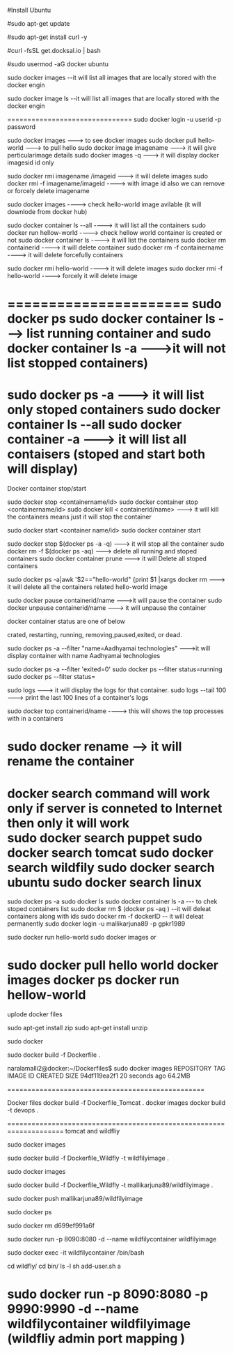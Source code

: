 #Install Ubuntu

#sudo apt-get update

#sudo apt-get install curl -y

#curl -fsSL get.docksal.io | bash

#sudo usermod -aG docker ubuntu


sudo docker images 	                  --it will list all images that are locally stored with the docker engin

sudo docker image ls 									--it will list all images that are locally stored with the docker engin 

===============================
sudo docker login -u userid -p  password 

sudo docker images                 ---> to see docker images
sudo docker pull hello-world       ---> to pull hello
sudo docker image imagename        ---> it will give perticularimage details 
sudo docker images -q 			       ---> it will display docker imagesid id only

sudo docker rmi  imagename /imageid         ---> it will delete images
sudo docker rmi -f imagename/imageid        ----> with image id also we can remove or forcely delete imagename 

sudo docker images                          ----> check hello-world image avilable (it will downlode from docker hub)

sudo docker container ls --all              ----> it will list all the containers
sudo docker run hellow-world                ----> check hellow world container is created or not
sudo docker container ls                    ----> it will list the containers
sudo docker rm containerid                  ----> it will delete container
sudo docker rm -f containername             ----> it will delete forcefully containers  
 
sudo docker rmi hello-world                 ----> it will delete images
sudo docker rmi -f  hello-world             ---->  forcely it will delete image

======================
sudo docker ps 
sudo docker container ls                     ---> list running container and 
sudo docker container ls -a                  --->it will not list stopped containers)
=======================
sudo docker ps -a                            ---> it will list only stoped containers
sudo docker container ls --all
sudo docker container -a                     ---> it will list all contaisers (stoped and start both will display)
===============================
Docker container stop/start

sudo docker stop <containername/id>
sudo docker container stop  <containername/id>
sudo docker kill < containerid/name>   ---> it will kill the containers means just it will stop the container 

sudo docker start <container name/id>
sudo docker container start <containerid>

sudo docker stop $(docker ps -a -q)   ---> it will stop all the container
sudo docker rm -f $(docker ps -aq)    ---> delete all running and stoped containers 
sudo docker container prune    ---> it will Delete all stoped containers 

sudo docker ps -a|awk '$2=="hello-world" {print $1 |xargs docker rm   ---> it will  delete all the containers related hello-world image

sudo docker pause containerid/name    --->it will pause the container
sudo docker unpause containerid/name  ---> it will unpause the container

docker container status are one of below 

crated, restarting, running, removing,paused,exited, or dead.



sudo docker ps -a --filter "name=Aadhyamai technologies"  --->it will display container with name Aadhyamai technologies

sudo docker ps -a --filter 'exited=0'
sudo docker ps --filter status=running
sudo docker ps --filter status=


sudo logs <container-name>              ---> it will display the logs for that container.
sudo logs --tail 100 <container name>   ---> print the last 100 lines of a container's logs 

sudo docker top containerid/name     ----> this will shows the top processes with in a containers


sudo docker rename <container old Name> <container new name>  --> it will rename the container
===================================
docker search command will work only if server is conneted to Internet then only it will work  
sudo docker search puppet
sudo docker search tomcat
sudo docker search wildfily
sudo docker search ubuntu
sudo docker search linux
====================================
sudo docker ps -a
sudo docker ls 
sudo docker container ls -a                                         --- to chek stoped containers list
sudo docker rm $ (docker ps -aq )                                   --it will deleat containers along with ids 
sudo docker rm -f dockerID                                          -- it will deleat permanently 
sudo docker login -u mallikarjuna89 -p gpkr1989 

sudo docker run hello-world 
sudo docker images 
  or 
  
sudo docker pull hello world 
docker images
docker ps 
docker run hellow-world 
=============================================
uplode docker files 

sudo apt-get install zip
sudo apt-get install unzip

sudo docker 

sudo docker build -f  Dockerfile .

naralamalli2@docker:~/Dockerfiles$ sudo docker images
REPOSITORY            TAG                 IMAGE ID            CREATED             SIZE
<none>                <none>              94df119ea2f1        20 seconds ago      64.2MB

=================================================

Docker files
docker build -f Dockerfile_Tomcat .
docker images 
docker build -t devops .

====================================================================
tomcat and wildfliy 

sudo docker images 

sudo docker build -f Dockerfile_Wildfly -t wildfilyimage .

sudo docker images

sudo docker build -f Dockerfile_Wildfly -t mallikarjuna89/wildfilyimage .

sudo docker push mallikarjuna89/wildfilyimage

sudo docker ps
 
sudo docker rm d699ef991a6f
 
sudo docker run -p 8090:8080 -d --name wildfilycontainer wildfilyimage 
 
sudo docker exec -it wildfilycontainer /bin/bash
 
cd wildfly/
cd bin/
ls -l 
sh add-user.sh
a
 
 
sudo docker run -p 8090:8080 -p 9990:9990 -d --name wildfilycontainer wildfilyimage (wildfliy admin port mapping )
========================================================================
